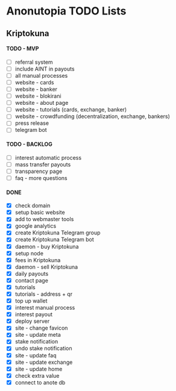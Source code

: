 # Anonutopia TODO Lists

## Kriptokuna

#### TODO - MVP

- [ ] referral system
- [ ] include AINT in payouts
- [ ] all manual processes
- [ ] website - cards
- [ ] website - banker
- [ ] website - blokirani
- [ ] website - about page
- [ ] website - tutorials (cards, exchange, banker)
- [ ] website - crowdfunding (decentralization, exchange, bankers)
- [ ] press release
- [ ] telegram bot

#### TODO - BACKLOG

- [ ] interest automatic process
- [ ] mass transfer payouts
- [ ] transparency page
- [ ] faq - more questions

#### DONE

- [x] check domain
- [x] setup basic website
- [x] add to webmaster tools
- [x] google analytics
- [x] create Kriptokuna Telegram group
- [x] create Kriptokuna Telegram bot
- [x] daemon - buy Kriptokuna
- [x] setup node
- [x] fees in Kriptokuna
- [x] daemon - sell Kriptokuna
- [x] daily payouts
- [x] contact page
- [x] tutorials
- [x] tutorials - address + qr
- [x] top up wallet
- [x] interest manual process
- [x] interest payout
- [x] deploy server
- [x] site - change favicon
- [x] site - update meta
- [x] stake notification
- [x] undo stake notification
- [x] site - update faq
- [x] site - update exchange
- [x] site - update home
- [x] check extra value
- [x] connect to anote db
